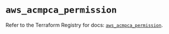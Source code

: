 # `aws_acmpca_permission`

Refer to the Terraform Registry for docs: [`aws_acmpca_permission`](https://registry.terraform.io/providers/hashicorp/aws/5.78.0/docs/resources/acmpca_permission).
